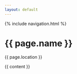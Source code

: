 ```yaml
---
layout: default
---
```


{% include navigation.html %}

<h1>{{ page.name }}</h1>

<p>{{ page.location }}</p>

{{ content }}
